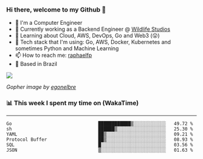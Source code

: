 ### Hi there, welcome to my Github 👋

- 📖 I'm a Computer Engineer
- 🔭 Currently working as a Backend Engineer @ [Wildlife Studios](https://wildlifestudios.com/)
- 🌱 Learning about Cloud, AWS, DevOps, Go and Web3 (😲)
- 🚀 Tech stack that I'm using: Go, AWS, Docker, Kubernetes and sometimes Python and Machine Learning
- 📫 How to reach me: [raphaelfp](https://linkedin.com/in/raphaelfp)
- 🏡 Based in Brazil

![](https://github.com/raphaelfp/gophers/blob/master/.thumb/animation/morning-coffee-3x.gif)

*Gopher image by [egonelbre](https://github.com/egonelbre/)*

### 📊 This week I spent my time on (WakaTime)

---

<!--START_SECTION:waka-->

```text
Go                                ████████████▒░░░░░░░░░░░░   49.72 %
sh                                ██████▒░░░░░░░░░░░░░░░░░░   25.30 %
YAML                              ██▒░░░░░░░░░░░░░░░░░░░░░░   09.21 %
Protocol Buffer                   ██▒░░░░░░░░░░░░░░░░░░░░░░   08.93 %
SQL                               █░░░░░░░░░░░░░░░░░░░░░░░░   03.56 %
JSON                              ▒░░░░░░░░░░░░░░░░░░░░░░░░   01.63 %
```

<!--END_SECTION:waka-->
